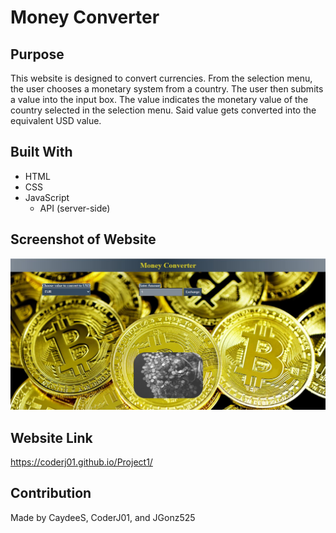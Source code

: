 # Money Converter

## Purpose
This website is designed to convert currencies. From the selection menu, the user chooses a monetary system from a country. The user then submits a value into the input box. The value indicates the monetary value of the country selected in the selection menu. Said value gets converted into the equivalent USD value. <!-- The USD value is in turn converted into the equivalent value in Bitcoin. -->

## Built With
 * HTML
 * CSS
 * JavaScript
    * API (server-side)

 ## Screenshot of Website
  ![Alt text](./assets/images/image-screenshot.JPG?raw=true "Money Converter")

 ## Website Link
 https://coderj01.github.io/Project1/

 ## Contribution
 Made by CaydeeS, CoderJ01, and JGonz525
